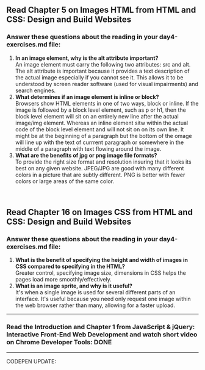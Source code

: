 ## Read Chapter 5 on Images HTML from HTML and CSS: Design and Build Websites
### Answer these questions about the reading in your day4-exercises.md file:

1. __In an image element, why is the alt attribute important?__<br />
An image element must carry the following two attributes: src and alt. The alt attribute is important because it provides a text description of the actual image especially if you cannot see it. This allows it to be understood by screen reader software (used for visual impairments) and search engines.
2. __What determines if an image element is inline or block?__<br />
Browsers show HTML elements in one of two ways, block or inline. If the image is followed by a block level element, such as p or h1, then the block level element will sit on an entirely new line after the actual image/img element. Whereas an inline element sitw within the actual code of the block level element and will not sit on on its own line. It might be at the beginning of a paragraph but the bottom of the omage will line up with the text of currrent paragraph or somewhere in the middle of a paragraph with text flowing around the image.  
3. __What are the benefits of jpg or png image file formats?__
<br />To provide the right size format and resolution insuring that it looks its best on any given website. JPEG/JPG are good with many different colors in a picture that are subtly different. PNG is better with fewer colors or large areas of the same color.
<br />

## Read Chapter 16 on Images CSS from HTML and CSS: Design and Build Websites
### Answer these questions about the reading in your day4-exercises.md file:

1. __What is the benefit of specifying the height and width of images in CSS compared to specifying in the HTML?__<br />
Greater control, specifying  image size, dimensions in CSS helps the pages load more smoothly/effectively.
2. __What is an image sprite, and why is it useful?__<br />
It's when a single image is used for several different parts  of an interface. It's useful because you need only request one image within the web browser rather than many, allowing for a faster upload.

<hr />

### Read the Introduction and Chapter 1 from JavaScript & jQuery: Interactive Front-End Web Development and watch short video on Chrome Developer Tools: **DONE**
<hr />
CODEPEN UPDATE:
